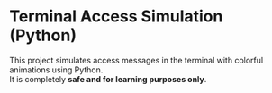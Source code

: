 
# Terminal Access Simulation (Python)

This project simulates access messages in the terminal with colorful animations using Python.  
It is completely **safe and for learning purposes only**.
